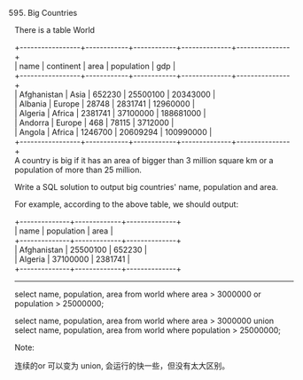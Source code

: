 595. Big Countries

There is a table World

+-----------------+------------+------------+--------------+---------------+  
| name            | continent  | area       | population   | gdp           |  
+-----------------+------------+------------+--------------+---------------+  
| Afghanistan     | Asia       | 652230     | 25500100     | 20343000      |  
| Albania         | Europe     | 28748      | 2831741      | 12960000      |  
| Algeria         | Africa     | 2381741    | 37100000     | 188681000     |  
| Andorra         | Europe     | 468        | 78115        | 3712000       |  
| Angola          | Africa     | 1246700    | 20609294     | 100990000     |  
+-----------------+------------+------------+--------------+---------------+  
A country is big if it has an area of bigger than 3 million square km or a population of more than 25 million.

Write a SQL solution to output big countries' name, population and area.

For example, according to the above table, we should output:

+--------------+-------------+--------------+  
| name         | population  | area         |  
+--------------+-------------+--------------+  
| Afghanistan  | 25500100    | 652230       |  
| Algeria      | 37100000    | 2381741      |  
+--------------+-------------+--------------+  

------------------------------------------------------------------------------------------------

select name, population, area from world where area > 3000000 or population > 25000000;


select name, population, area from world where area > 3000000
union
select name, population, area from world where population > 25000000;


Note: 

连续的or 可以变为 union, 会运行的快一些，但没有太大区别。
